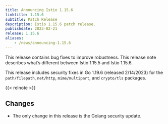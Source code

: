 ```yaml
---
title: Announcing Istio 1.15.6
linktitle: 1.15.6
subtitle: Patch Release
description: Istio 1.15.6 patch release.
publishdate: 2023-02-21
release: 1.15.6
aliases:
    - /news/announcing-1.15.6
---
```


This release contains bug fixes to improve robustness. This release note describes what’s different between Istio 1.15.5 and Istio 1.15.6.

This release includes security fixes in Go 1.19.6 (released 2/14/2023) for the `path/filepath`, `net/http`, `mime/multipart`, and `crypto/tls` packages.

{{< relnote >}}

## Changes

- The only change in this release is the Golang security update.